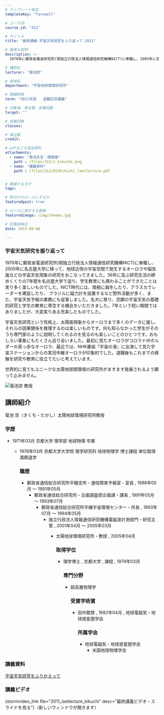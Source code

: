 ```yaml
---
# テンプレート指定
templateKey: "farewell"

# コースID
course_id: "312"

# タイトル
title: "最終講義-宇宙天気研究をふり返って-2011"

# 簡単な説明
description: >-
  1976年に郵政省電波研究所(現独立行政法人情報通信研究機構NICT)に奉職し、2005年に名古屋大学に移って、地球近傍の宇宙空間で発生するオーロラや磁気嵐などの宇宙天気現象の研究をおこなってきま...

# 講師名
lecturer: "菊池崇"

# 部局名
department: "宇宙地球環境研究所"

# 開講時限
term: "2011年度	退職記念講義"

# 対象者、単位数、授業回数
target: ""

# 授業回数
classes: 

# 単位数
credit: 

# pdfなどの追加資料
attachments: 
  - name: "菊池先生：顔画像" 
    path : /files/312/s_kikuchi.png
  - name: "講義資料" 
    path : /files/312/H23kikuchi_lastlecture.pdf


# 関連するタグ
tags:

# 色付けのロールにするか
featuredpost: true

# ロールに表示する画像
featuredimage: /img/chemex.jpg

# 記事投稿日
date: 2015-09-08

---
```

### 宇宙天気研究を振り返って 

1976年に郵政省電波研究所(現独立行政法人情報通信研究機構NICT)に奉職し、2005年に名古屋大学に移って、地球近傍の宇宙空間で発生するオーロラや磁気嵐などの宇宙天気現象の研究をおこなってきました。36年に及ぶ研究生活の締 めくくりの7年間を名古屋大学で送り、学生教育にも携わることができたことは実り多く楽しいものでした。NICT時代には、南極に越冬したり、アラスカでレーダーを建設したり、 ブラジルに磁力計を設置するなど野外活動が多く、また、宇宙天気予報の業務にも従事しました。名大に移り、念願の宇宙天気の基礎的研究と学生の教育に専念する機会をいただきました。7年という短い期間ではありましたが、大変実りある充実したものでした。 

宇宙天気研究という性格上、太陽面現象からオーロラまで多くのデータに接し、それらの因果関係を推理するのは楽しいものです。何も知らなかった学生がそのうち専門家のように説明してくれるのを見るのも楽しいことのひとつです。おもしろい事象にもたくさん巡り会いました。最初に見たオーロラがコロラド州ボルダーの真っ赤なオーロラ、最近では、NHK番組『宇宙の渚』に出演して見た宇宙ステーションからの実況中継オーロラが印象的でした。退職後もこれまでの経験を研究や教育に役立てたいと考えています。

世界的に見てもユニークな太陽地球間環境の研究所がますます発展されるよう願って止みません。

![菊池崇 教授](/files/312/s_kikuchi.png) 
## 講師紹介

菊池 崇（きくち・たかし）太陽地球環境研究所教授 

### 学歴

  * 1971年03月 京都大学 理学部 地球物理 卒業 
      * 1976年03月 京都大学大学院 理学研究科 地球物理学 博士課程 単位取得満期退学  
        ### 職歴
        
          * 郵政省通信総合研究所平磯支所・通信障害予報室・室長 , 1988年05月 〜 1991年05月 
              * 郵政省通信総合研究所・企画調査部企画課・課長 , 1991年05月 〜 1993年07月 
                  * 郵政省通信総合研究所平磯宇宙環境センター・所長 , 1993年07月 〜 1994年05月 
                      * 独立行政法人情報通信研究機構電磁波計測部門・研究主管 , 2001年04月 〜 2005年03月 
                          * 太陽地球環境研究所・教授 , 2005年04月  
                            ### 取得学位
                            
                              * 理学博士 , 京都大学 , 課程 , 1979年03月  
                                ### 専門分野
                                
                                  * 超高層物理学  
                                    ### 受賞学術賞
                                    
                                      * 田中館賞 , 1992年04月 , 地球電磁気・地球惑星圏学会  
                                        ### 所属学会
                                        
                                          * 地球電磁気・地球惑星圏学会 
                                              * 米国地球物理学会 
### 講義資料


[宇宙天気研究をふりかえって](/files/312/H23kikuchi_lastlecture.pdf) 

### 講義ビデオ

{stormvideo_link file="2011_lastlecture_kikuchi" desc="最終講義ビデオ・スライドを見る"}（新しいウィンドウが開きます）